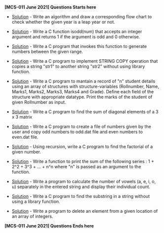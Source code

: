 
 **[MCS-011 June 2021] Questions Starts here**  

- [Solution](./1.c) - Write an algorithm and draw a corresponding flow chart to check whether the given year is a leap year or not.

- [Solution](./2.c) - Write a C function isodd(num) that accepts an integer argument and returns 1 if the argument is odd and 0 otherwise.

- [Solution](./3.c) - Write a C program that invokes this function to generate numbers between the given range.

- [Solution](./4.c) - Write a C program to implement STRING COPY operation that copies a string "str1" to another string "str2" without using library function.

- [Solution](./5.c) - Write a C program to mantain a record of "n" student details using an array of structures with structure-variables (Rollnumber, Name, Marks1, Marks2, Marks3, Marks4 and Grade). Define each field of the structure with appropriate datatype. Print the marks of the student of given Rollnumber as input.

- [Solution](./6.c) - Write a C program to find the sum of diagonal elements of a 3 x 3 matrix

- [Solution](./7.c) - Write a C program to create a file of numbers given by the user and copy odd numbers to odd.dat file and even numbers to even.dat file.

- [Solution](./8.c) - Using recursion, write a C program to find the factorial of a given number.

- [Solution](./9.c) - Write a function to print the sum of the following series : 1 + 2^2 + 3^3 + ... + n^n where "n" is passed as an argument to the function.

- [Solution](./10.c) - Write a program to calculate the number of vowels (a, e, i, o, u) separately in the entered string and display their individual count.

- [Solution](./11.c) - Write a C program to find the substring in a string without using a library function.

- [Solution](./12.c) - Write a program to delete an element from a given location of an array of integers.  

 **[MCS-011 June 2021] Questions Ends here**  